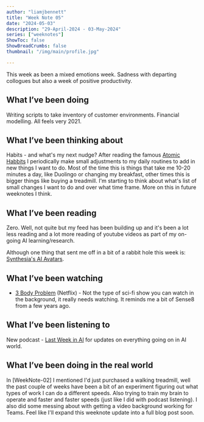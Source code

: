 ```yaml
---
author: "liamjbennett"
title: "Week Note 05"
date: "2024-05-03"
description: "29-April-2024 - 03-May-2024"
series: ["weeknotes"]
ShowToc: false
ShowBreadCrumbs: false
thumbnail: "/img/main/profile.jpg"

---
```


This week as been a mixed emotions week. Sadness with departing collogues but also a week of positive productivity.

## What I’ve been doing

Writing scripts to take inventory of customer environments. Financial modelling. All feels very 2021.

## What I’ve been thinking about

Habits - and what's my next nudge? After reading the famous [Atomic Habbits](https://jamesclear.com/atomic-habits) I periodically make small adjustments to my daily routines to add in new things I want to do. Most of the time this is things that take me 10-20 minutes a day, like Duolingo or changing my breakfast, other times this is bigger things like buying a treadmill. I'm starting to think about what's list of small changes I want to do and over what time frame. More on this in future weeknotes I think.

## What I’ve been reading

Zero. Well, not quite but my feed has been building up and it's been a lot less reading and a lot more reading of youtube videos as part of my on-going AI learning/research.

Although one thing that sent me off in a bit of a rabbit hole this week is: [Synthesia's AI Avatars](https://www.synthesia.io/avatars).

## What I’ve been watching

* [3 Body Problem](https://www.netflix.com/gb/title/81024821) (Netflix) - Not the type of sci-fi show you can watch in the background, it really needs watching. It reminds me a bit of Sense8 from a few years ago.

## What I’ve been listening to

New podcast - [Last Week in AI](https://www.lastweekinai.com/) for updates on everything going on in AI world.

## What I’ve been doing in the real world

In [WeekNote-02] I mentioned I'd just purchased a walking treadmill, well the past couple of weeks have been a bit of an experiment figuring out what types of work I can do a different speeds. Also trying to train my brain to operate and faster and faster speeds (just like I did with podcast listening). I also did some messing about with getting a video background working for Teams. Feel like I'll expand this weeknote update into a full blog post soon.